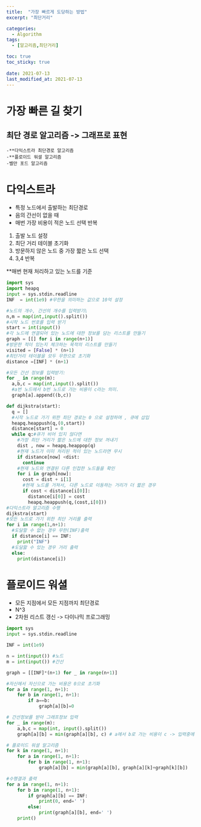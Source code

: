 ```yaml
---
title:  "가장 빠르게 도당하는 방법"
excerpt: "최단거리"

categories:
  - Algorithm
tags:
  - [알고리즘,최단거리]

toc: true
toc_sticky: true
 
date: 2021-07-13
last_modified_at: 2021-07-13
---
```


# 가장 빠른 길 찾기

## 최단 경로 알고리즘 -> 그래프로 표현 
    -**다익스트라 최단경로 알고리즘
    -**플로이드 워셜 알고리즘
    -벨만 포드 알고리즘 

# 다익스트라
- 특정 노드에서 출발하는 최단경로 
- 음의 간선이 없을 때 
- 매번 가장 비용이 적은 노드 선택 반복 

1. 출발 노드 설정
2. 최단 거리 테이블 초기화
3. 방문하지 않은 노드 중 가장 짧은 노드 선택
4. 3,4 반복

**매번 현재 처리하고 있는 노드를 기준

```python
import sys
import heapq
input = sys.stdin.readline
INF  = int(1e9) #무한을 의미하는 값으로 10억 설정

#노드의 개수, 간선의 개수를 입력받기\
n,m = map(int,input().split())
#시작 노드 번호를 입력 받기
start = int(input())
#각 노드에 연결되어 있는 노드에 대한 정보를 담는 리스트를 만들기
graph = [[] for i in range(n+1)]
#방문한 적이 있는지 체크하는 목적의 리스트를 만들기
visited = [False] * (n+1)
#최단거리 테이블을 모두 무한으로 초기화
distance =[INF] * (n+1)

#모든 간선 정보를 입력받기:
for _ in range(m):
  a,b,c = map(int,input().split())
  #a번 노드에서 b번 노드로 가는 비용이 c라는 의미.
  graph[a].append((b,c))

def dijkstra(start):
  q = []
  #시작 노드로 가기 위한 최단 경로는 0 으로 설정하며 , 큐에 삽입
  heapq.heappush(q,(0,start))
  distance[start] = 0
  while q:#큐가 비어 있지 않다면
    #가장 최단 거리가 짧은 노드에 대한 정보 꺼내기
    dist , now = heapq.heappop(q)
    #현재 노드가 이미 처리된 적이 있는 노드라면 무시
    if distance[now] <dist:
      continue
    #현재 노드와 연결된 다른 인접한 노드들을 확인
    for i in graph[now]:
      cost = dist + i[1]
      #현재 노드를 거쳐서, 다른 노드로 이동하는 거리가 더 짧은 경우
      if cost < distance[i[0]]:
        distance[i[0]] = cost
        heapq.heappush(q,(cost,i[0]))
#다익스트라 알고리즘 수행
dijkstra(start)
#모든 노드로 가기 위한 최단 거리를 출력
for i in range(1,n+1):
  #도달할 수 없는 경우 무한(INF)출력
  if distance[i] == INF:
    print("INF")
  #도달핧 수 있는 경우 거리 출력
  else:
    print(distance[i])
```

# 플로이드 워셜
- 모든 지점에서 모든 지점까지 최단경로 
- N^3
- 2차원 리스트 갱신 -> 다이나믹 프로그래밍

```python
import sys
input = sys.stdin.readline

INF = int(1e9)

n = int(input()) #노드
m = int(input()) #간선

graph = [[INF]*(n+1) for _ in range(n+1)]

#자신에서 자신으로 가는 비용은 0으로 초기화
for a in range(1, n+1):
    for b in range(1, n+1):
        if a==b:
            graph[a][b]=0

# 간선정보를 받아 그래프정보 입력
for _ in range(m):
    a,b,c = map(int, input().split())
    graph[a][b] = min(graph[a][b], c) # a에서 b로 가는 비용이 c -> 입력중에 같은 도시끼리의 여러값이 들어오므로 그중에서도 제일 작은값을 넣어줘야함

# 플로이드 워셜 알고리즘
for k in range(1, n+1):
    for a in range(1, n+1):
        for b in range(1, n+1):
            graph[a][b] = min(graph[a][b], graph[a][k]+graph[k][b])

#수행결과 출력
for a in range(1, n+1):
    for b in range(1, n+1):
        if graph[a][b] == INF:
            print(0, end=' ')
        else:
            print(graph[a][b], end=' ')
    print()
```

